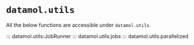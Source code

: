 # `datamol.utils`

All the below functions are accessible under `datamol.utils`.

::: datamol.utils:JobRunner
::: datamol.utils:jobs
::: datamol.utils:parallelized

